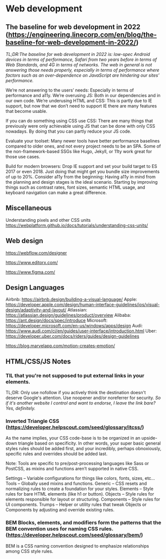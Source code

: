 # Web development

## The baseline for web development in 2022 (https://engineering.linecorp.com/en/blog/the-baseline-for-web-development-in-2022/)

*TL;DR:The baseline for web development in 2022 is: low-spec Android devices in terms of performance, Safari from two years before in terms of Web Standards, and 4G in terms of networks. The web in general is not answering those needs properly, especially in terms of performance where factors such as an over-dependence on JavaScript are hindering our sites’ performance.*

We’re not answering to the users’ needs: Especially in terms of performance and a11y.
We’re overusing JS: Both in our dependencies and in our own code.
We’re underusing HTML and CSS: This is partly due to IE support, but now that we don’t need to support IE there are many features that become usable.

If you can do something using CSS use CSS: There are many things that previously were only achievable using JS that can be done with only CSS nowadays. By doing that you can partly reduce your JS code.

Evaluate your toolset: Many newer tools have better performance baselines compared to older ones, and not every project needs to be an SPA. Some of the non-framework-based SSGs like Hugo, Jekyll, or 11ty work great for those use cases.

Build for modern browsers: Drop IE support and set your build target to ES 2017 or even 2018. Just doing that might get you bundle size improvements of up to 20%.
Consider a11y from the beginning: Having a11y in mind from the planning and design stages is the ideal scenario. Starting by improving things such as contrast rates, font sizes, semantic HTML usage, and keyboard navigation can make a great difference.

## Miscellaneous

Understanding pixels and other CSS units
https://webplatform.github.io/docs/tutorials/understanding-css-units/

## Web design

https://webflow.com/designer


https://www.editorx.com/


https://www.figma.com/

## ​​Design Languages

Airbnb: https://airbnb.design/building-a-visual-language/
Apple: https://developer.apple.com/design/human-interface-guidelines/ios/visual-design/adaptivity-and-layout/
Atlassian: https://atlassian.design/guidelines/product/overview
Alibaba: https://ant.design/docs/spec/introduce
Microsoft: https://developer.microsoft.com/en-us/windows/apps/design
Audi: https://www.audi.com/ci/en/guides/user-interface/introduction.html
Uber: https://developer.uber.com/docs/riders/guides/design-guidelines

https://blog.marvelapp.com/motion-creates-emotion/

## HTML/CSS/JS Notes

### TIL that you're not supposed to put external links in your <nav> elements. 
TL;DR: Only use nofollow if you actively think the destination doesn't deserve Google's attention. Use noopener and/or noreferrer for security.
*So if it's another website I control and want to endorse, I leave the link bare?*
*Yes, definitely.*

###  Inverted Triangle CSS (https://developer.helpscout.com/seed/glossary/itcss/)

As the name implies, your CSS code-base is to be organized in an upside-down triangle based on specificity. In other words, your super basic general styles rules should be added first, and your incredibly, perhaps obnoxiously, specific rules and overrides should be added last.

Note: Tools are specific to pre/post-processing languages like Sass or PostCSS, as mixins and functions aren’t supported in native CSS.

Settings – Variable configurations for things like colors, fonts, sizes, etc…
Tools – Globally used mixins and functions.
Generic – CSS resets and normalizing rules to create a foundation for your styles.
Elements – Style rules for bare HTML elements (like h1 or button).
Objects – Style rules for elements responsible for layout or structuring.
Components – Style rules for UI components.
Trumps – Helper or utility rules that tweak Objects or Components by adjusting and override existing rules.

### BEM Blocks, elements, and modifiers form the patterns that the BEM convention uses for naming CSS rules. (https://developer.helpscout.com/seed/glossary/bem/)

BEM is a CSS naming convention designed to emphasize relationships among CSS style rules.

